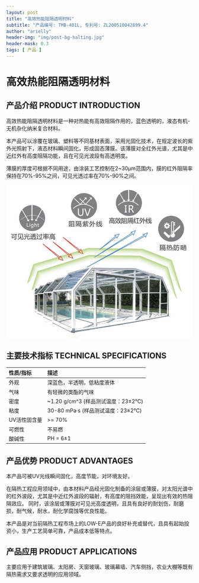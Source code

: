 ```yaml
---
layout: post
title: "高效热能阻隔透明材料"
subtitle: "产品编号: TMB-401L, 专利号: ZL200510042899.4"
author: "arielly"
header-img: "img/post-bg-halting.jpg"
header-mask: 0.3
tags: [ 产品 ]
---
```


# 高效热能阻隔透明材料

## 产品介绍 PRODUCT INTRODUCTION

高效热能阻隔透明材料是一种对热能有高效阻隔作用的，蓝色透明的，液态有机-无机杂化纳米复合材料。

本产品可以涂覆在玻璃、塑料等不同基材表面，采用光固化技术，在规定波长的紫外光照射下，液态材料瞬间固化，形成固态薄膜。该薄膜对全红外光谱，尤其是中近红外有高度阻隔功能，且在可见光波段有高透明度。

薄膜的厚度可根据不同用途，由涂装工艺控制在2~30µm范围内，膜的红外阻隔率保持在70%-95%之间，可见光透过率在70%-90%之间。

![PRODUCT-TMB-401L](/assets/product-TMB-401L-pi.png)

## 主要技术指标 TECHNICAL SPECIFICATIONS

| 性质/指标 | 描述 |
| :--- | :--- |
| 外观 | 深蓝色，半透明，低粘度液体 |
| 气味 | 有轻微的类酯的气味 |
| 密度 | ~1.20 g/cm^3 (样品测试温度：23±2℃) |
| 粘度 | 30-80 mPa·s (样品测试温度：23±2℃) |
| UV活性固含量 | >= 70% |
| 可燃性 | 不易燃 |
| 酸碱性 | PH = 6±1 |

## 产品优势 PRODUCT ADVANTAGES

本产品可被UV光线瞬间固化，高度节能，对环境友好。

在隔热工程应用领域中，由本材料产品经光固化制备的涂层或薄膜，对太阳光谱中的红外波段，尤其是中近红外波段的辐射，有高度的阻挡效能，呈现出有效的热阻隔效应。
同时，该涂层或薄膜对可见光高度透明，且具有良好的耐划伤，耐磨损，耐气候，耐水，耐化学腐蚀等优良性能。

本产品是对当前隔热工程市场上的LOW-E产品的良好补充或替代，且具有起始投资小，生产工艺简单可靠，产品成本低等特点。

## 产品应用 PRODUCT APPLICATIONS

主要应用于建筑玻璃、太阳房、天窗玻璃、玻璃幕墙、汽车侧挡，农业大棚等既有隔热需求又要求透明的应用领域。
